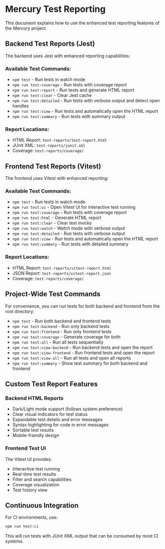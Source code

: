 # Mercury Test Reporting

This document explains how to use the enhanced test reporting features of the Mercury project.

## Backend Test Reports (Jest)

The backend uses Jest with enhanced reporting capabilities:

### Available Test Commands:

- `npm test` - Run tests in watch mode
- `npm run test:coverage` - Run tests with coverage report
- `npm run test:report` - Run tests and generate HTML report
- `npm run test:clear` - Clear Jest cache
- `npm run test:detailed` - Run tests with verbose output and detect open handles
- `npm run test:view` - Run tests and automatically open the HTML report
- `npm run test:summary` - Run tests with summary output

### Report Locations:

- HTML Report: `test-reports/test-report.html`
- JUnit XML: `test-reports/junit.xml`
- Coverage: `test-reports/coverage/`

## Frontend Test Reports (Vitest)

The frontend uses Vitest with enhanced reporting:

### Available Test Commands:

- `npm test` - Run tests in watch mode
- `npm run test:ui` - Open Vitest UI for interactive test running
- `npm run test:coverage` - Run tests with coverage report
- `npm run test:html` - Generate HTML report
- `npm run test:clear` - Clear test mocks
- `npm run test:watch` - Watch mode with verbose output
- `npm run test:detailed` - Run tests with verbose output
- `npm run test:view` - Run tests and automatically open the HTML report
- `npm run test:summary` - Run tests with detailed summary

### Report Locations:

- HTML Report: `test-reports/vitest-report.html`
- JSON Report: `test-reports/vitest-report.json`
- Coverage: `test-reports/coverage/`

## Project-Wide Test Commands

For convenience, you can run tests for both backend and frontend from the root directory:

- `npm test` - Run both backend and frontend tests
- `npm run test:backend` - Run only backend tests
- `npm run test:frontend` - Run only frontend tests
- `npm run test:coverage` - Generate coverage for both
- `npm run test:all` - Run all tests sequentially
- `npm run test:view-backend` - Run backend tests and open the report
- `npm run test:view-frontend` - Run frontend tests and open the report
- `npm run test:view-all` - Run all tests and open all reports
- `npm run test:summary` - Show test summary for both backend and frontend

## Custom Test Report Features

### Backend HTML Reports

- Dark/Light mode support (follows system preference)
- Clear visual indicators for test status
- Expandable test details and error messages
- Syntax highlighting for code in error messages
- Sortable test results
- Mobile-friendly design

### Frontend Test UI

The Vitest UI provides:
- Interactive test running
- Real-time test results
- Filter and search capabilities
- Coverage visualization
- Test history view

## Continuous Integration

For CI environments, use:

```bash
npm run test:ci
```

This will run tests with JUnit XML output that can be consumed by most CI systems.
